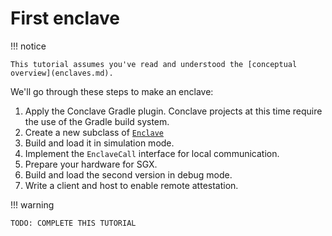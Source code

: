 # First enclave

!!! notice

    This tutorial assumes you've read and understood the [conceptual overview](enclaves.md).

We'll go through these steps to make an enclave:

1. Apply the Conclave Gradle plugin. Conclave projects at this time require the use of the Gradle
   build system.
2. Create a new subclass of [`Enclave`](api/com/r3/conclave/enclave/Enclave.html)
3. Build and load it in simulation mode.
4. Implement the `EnclaveCall` interface for local communication.
5. Prepare your hardware for SGX.
6. Build and load the second version in debug mode.
7. Write a client and host to enable remote attestation.

!!! warning

    TODO: COMPLETE THIS TUTORIAL
